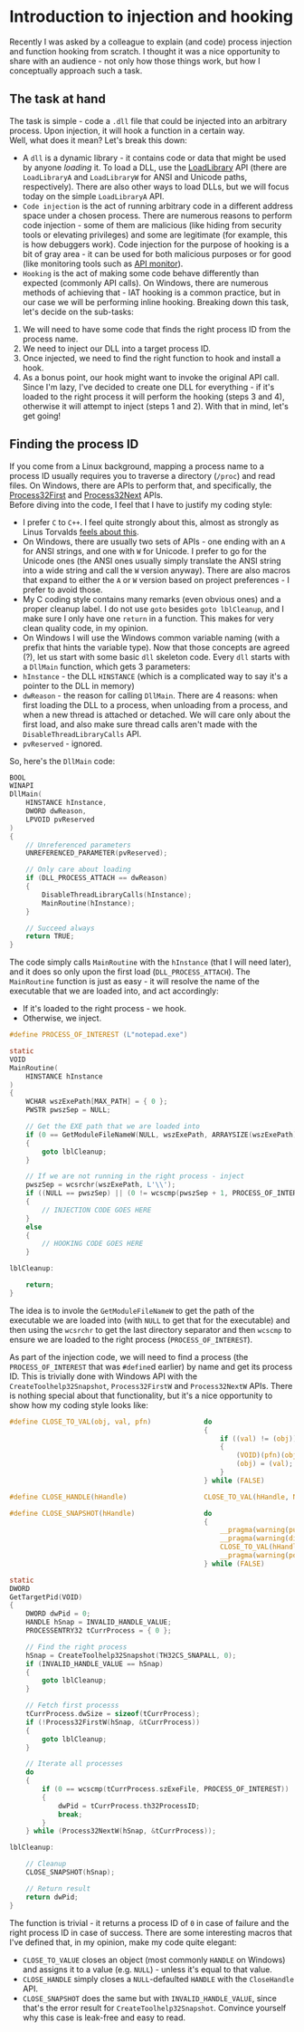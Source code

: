 # Introduction to injection and hooking

Recently I was asked by a colleague to explain (and code) process injection and function hooking from scratch.
I thought it was a nice opportunity to share with an audience - not only how those things work, but how I conceptually approach such a task.

## The task at hand
The task is simple - code a `.dll` file that could be injected into an arbitrary process. Upon injection, it will hook a function in a certain way.  
Well, what does it mean? Let's break this down:
- A `dll` is a dynamic library - it contains code or data that might be used by anyone *loading* it. To load a DLL, use the [LoadLibrary](https://learn.microsoft.com/en-us/windows/win32/api/libloaderapi/nf-libloaderapi-loadlibrarya) API (there are `LoadLibraryA` and `LoadLibraryW` for ANSI and Unicode paths, respectively). There are also other ways to load DLLs, but we will focus today on the simple `LoadLibraryA` API.
- `Code injection` is the act of running arbitrary code in a different address space under a chosen process. There are numerous reasons to perform code injection - some of them are malicious (like hiding from security tools or elevating privileges) and some are legitimate (for example, this is how debuggers work). Code injection for the purpose of hooking is a bit of gray area - it can be used for both malicious purposes or for good (like monitoring tools such as [API monitor](http://www.rohitab.com/apimonitor)).
- `Hooking` is the act of making some code behave differently than expected (commonly API calls). On Windows, there are numerous methods of achieving that - IAT hooking is a common practice, but in our case we will be performing inline hooking.
Breaking down this task, let's decide on the sub-tasks:
1. We will need to have some code that finds the right process ID from the process name.
2. We need to inject our DLL into a target process ID.
3. Once injected, we need to find the right function to hook and install a hook.
4. As a bonus point, our hook might want to invoke the original API call.
Since I'm lazy, I've decided to create one DLL for everything - if it's loaded to the right process it will perform the hooking (steps 3 and 4), otherwise it will attempt to inject (steps 1 and 2). With that in mind, let's get going!

## Finding the process ID
If you come from a Linux background, mapping a process name to a process ID usually requires you to traverse a directory (`/proc`) and read files. On Windows, there are APIs to perform that, and specifically, the [Process32First](https://learn.microsoft.com/en-us/windows/win32/api/tlhelp32/nf-tlhelp32-process32first) and [Process32Next](https://learn.microsoft.com/en-us/windows/win32/api/tlhelp32/nf-tlhelp32-process32next) APIs.  
Before diving into the code, I feel that I have to justify my coding style:
- I prefer `C` to `C++`. I feel quite strongly about this, almost as strongly as Linus Torvalds [feels about this](http://harmful.cat-v.org/software/c++/linus).
- On Windows, there are usually two sets of APIs - one ending with an `A` for ANSI strings, and one with `W` for Unicode. I prefer to go for the Unicode ones (the ANSI ones usually simply translate the ANSI string into a wide string and call the `W` version anyway). There are also macros that expand to either the `A` or `W` version based on project preferences - I prefer to avoid those.
- My C coding style contains many remarks (even obvious ones) and a proper cleanup label. I do not use `goto` besides `goto lblCleanup`, and I make sure I only have one `return` in a function. This makes for very clean quality code, in my opinion.
- On Windows I will use the Windows common variable naming (with a prefix that hints the variable type).
Now that those concepts are agreed (?), let us start with some basic `dll` skeleton code. Every `dll` starts with a `DllMain` function, which gets 3 parameters:
- `hInstance` - the DLL `HINSTANCE` (which is a complicated way to say it's a pointer to the DLL in memory)
- `dwReason` - the reason for calling `DllMain`. There are 4 reasons: when first loading the DLL to a process, when unloading from a process, and when a new thread is attached or detached. We will care only about the first load, and also make sure thread calls aren't made with the `DisableThreadLibraryCalls` API.
- `pvReserved` - ignored.

So, here's the `DllMain` code:
```c
BOOL
WINAPI
DllMain(
	HINSTANCE hInstance,
	DWORD dwReason,
	LPVOID pvReserved
)
{
	// Unreferenced parameters
	UNREFERENCED_PARAMETER(pvReserved);

	// Only care about loading
	if (DLL_PROCESS_ATTACH == dwReason)
	{
		DisableThreadLibraryCalls(hInstance);
		MainRoutine(hInstance);
	}

	// Succeed always
	return TRUE;
}
```

The code simply calls `MainRoutine` with the `hInstance` (that I will need later), and it does so only upon the first load (`DLL_PROCESS_ATTACH`).
The `MainRoutine` function is just as easy - it will resolve the name of the executable that we are loaded into, and act accordingly:
- If it's loaded to the right process - we hook.
- Otherwise, we inject.

```c
#define PROCESS_OF_INTEREST (L"notepad.exe")

static
VOID
MainRoutine(
	HINSTANCE hInstance
)
{
	WCHAR wszExePath[MAX_PATH] = { 0 };
	PWSTR pwszSep = NULL;

	// Get the EXE path that we are loaded into
	if (0 == GetModuleFileNameW(NULL, wszExePath, ARRAYSIZE(wszExePath)))
	{
		goto lblCleanup;
	}

	// If we are not running in the right process - inject
	pwszSep = wcsrchr(wszExePath, L'\\');
	if ((NULL == pwszSep) || (0 != wcscmp(pwszSep + 1, PROCESS_OF_INTEREST)))
	{
		// INJECTION CODE GOES HERE
	}
	else
	{
		// HOOKING CODE GOES HERE
	}

lblCleanup:

	return;
}
```

The idea is to invole the `GetModuleFileNameW` to get the path of the executable we are loaded into (with `NULL` to get that for the executable) and then using the `wcsrchr` to get the last directory separator and then `wcscmp` to ensure we are loaded to the right process (`PROCESS_OF_INTEREST`).

As part of the injection code, we will need to find a process (the `PROCESS_OF_INTEREST` that was `#define`d earlier) by name and get its process ID.
This is trivially done with Windows API with the `CreateToolhelp32Snapshot`, `Process32FirstW` and `Process32NextW` APIs. There is nothing special about that functionality, but it's a nice opportunity to show how my coding style looks like:

```c
#define CLOSE_TO_VAL(obj, val, pfn)				do									\
												{									\
													if ((val) != (obj))				\
													{								\
														(VOID)(pfn)(obj);			\
														(obj) = (val);				\
													}								\
												} while (FALSE)

#define CLOSE_HANDLE(hHandle)					CLOSE_TO_VAL(hHandle, NULL, CloseHandle)

#define CLOSE_SNAPSHOT(hHandle)					do																\
												{																\
													__pragma(warning(push))										\
													__pragma(warning(disable:6387))								\
													CLOSE_TO_VAL(hHandle, INVALID_HANDLE_VALUE, CloseHandle);	\
													__pragma(warning(pop))										\
												} while (FALSE)

static
DWORD
GetTargetPid(VOID)
{
	DWORD dwPid = 0;
	HANDLE hSnap = INVALID_HANDLE_VALUE;
	PROCESSENTRY32 tCurrProcess = { 0 };

	// Find the right process
	hSnap = CreateToolhelp32Snapshot(TH32CS_SNAPALL, 0);
	if (INVALID_HANDLE_VALUE == hSnap)
	{
		goto lblCleanup;
	}

	// Fetch first processs
	tCurrProcess.dwSize = sizeof(tCurrProcess);
	if (!Process32FirstW(hSnap, &tCurrProcess))
	{
		goto lblCleanup;
	}

	// Iterate all processes
	do
	{
		if (0 == wcscmp(tCurrProcess.szExeFile, PROCESS_OF_INTEREST))
		{
			dwPid = tCurrProcess.th32ProcessID;
			break;
		}
	} while (Process32NextW(hSnap, &tCurrProcess));

lblCleanup:

	// Cleanup
	CLOSE_SNAPSHOT(hSnap);

	// Return result
	return dwPid;
}
```

The function is trivial - it returns a process ID of `0` in case of failure and the right process ID in case of success.
There are some interesting macros that I've defined that, in my opinion, make my code quite elegant:
- `CLOSE_TO_VALUE` closes an object (most commonly `HANDLE` on Windows) and assigns it to a value (e.g. `NULL`) - unless it's equal to that value.
- `CLOSE_HANDLE` simply closes a `NULL`-defaulted `HANDLE` with the `CloseHandle` API.
- `CLOSE_SNAPSHOT` does the same but with `INVALID_HANDLE_VALUE`, since that's the error result for `CreateToolhelp32Snapshot`.
Convince yourself why this case is leak-free and easy to read.



